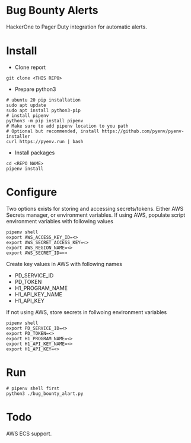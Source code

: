 # Bug Bounty Alerts
HackerOne to Pager Duty integration for automatic alerts.

# Install
* Clone report
```
git clone <THIS REPO>
```
* Prepare python3
```
# ubuntu 20 pip installation
sudo apt update
sudo apt install python3-pip
# install pipenv
python3 -m pip install pipenv
# Make sure to add pipenv location to you path
# Optional but recommended, install https://github.com/pyenv/pyenv-installer
curl https://pyenv.run | bash
```
* Install packages
```
cd <REPO NAME>
pipenv install
```
# Configure
Two options exists for storing and accessing secrets/tokens. Either AWS Secrets manager, or environment variables.
If using AWS, populate script environment variables with following values
```
pipenv shell
export AWS_ACCESS_KEY_ID=<>
export AWS_SECRET_ACCESS_KEY=<>
export AWS_REGION_NAME=<>
export AWS_SECRET_ID=<>
```
Create key values in AWS with following names
* PD_SERVICE_ID
* PD_TOKEN
* H1_PROGRAM_NAME
* H1_API_KEY_NAME
* H1_API_KEY

If not using AWS, store secrets in follwoing environment variables
```
pipenv shell
export PD_SERVICE_ID=<>
export PD_TOKEN=<>
export H1_PROGRAM_NAME=<>
export H1_API_KEY_NAME=<>
export H1_API_KEY=<>
```
# Run
```
# pipenv shell first
python3 ./bug_bounty_alart.py
```
# Todo
AWS ECS support.
